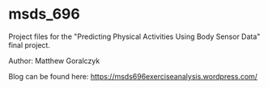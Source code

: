 # msds_696

Project files for the "Predicting Physical Activities Using Body Sensor Data" final project.

Author: Matthew Goralczyk

Blog can be found here: https://msds696exerciseanalysis.wordpress.com/
